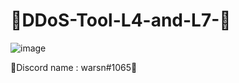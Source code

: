 # 💜DDoS-Tool-L4-and-L7-💜 
![image](https://user-images.githubusercontent.com/127351837/223855008-11f4508a-2bf9-4273-9c68-7a2ef072472d.png)

💜Discord name : warsn#1065💜
